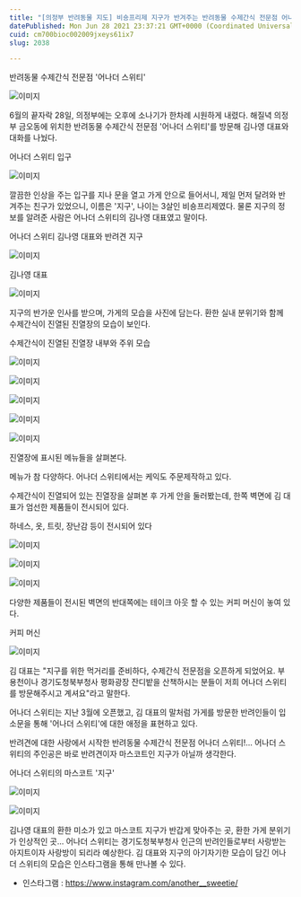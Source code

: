 ```yaml
---
title: "[의정부 반려동물 지도] 비숑프리제 지구가 반겨주는 반려동물 수제간식 전문점 어나더 스위티"
datePublished: Mon Jun 28 2021 23:37:21 GMT+0000 (Coordinated Universal Time)
cuid: cm700bioc002009jxeys61ix7
slug: 2038

---
```



반려동물 수제간식 전문점 '어나더 스위티'

![이미지](https://cdn.hashnode.com/res/hashnode/image/upload/v1739249595399/24358a5a-6072-44f8-b3c0-292aa859354c.jpeg)

6월의 끝자락 28일, 의정부에는 오후에 소나기가 한차례 시원하게 내렸다. 해질녁 의정부 금오동에 위치한 반려동물 수제간식 전문점 '어나더 스위티'를 방문해 김나영 대표와 대화를 나눴다.

어나더 스위티 입구

![이미지](https://cdn.hashnode.com/res/hashnode/image/upload/v1739249597430/3fdf3aa2-f296-44f9-a121-c7a93d3dac06.jpeg)

깔끔한 인상을 주는 입구를 지나 문을 열고 가게 안으로 들어서니, 제일 먼저 달려와 반겨주는 친구가 있었으니, 이름은 '지구', 나이는 3살인 비숑프리제였다. 물론 지구의 정보를 알려준 사람은 어나더 스위티의 김나영 대표였고 말이다.

어나더 스위티 김나영 대표와 반려견 지구

![이미지](https://cdn.hashnode.com/res/hashnode/image/upload/v1739249599552/3abe23a6-07ec-46d8-82f4-6462bf3027cf.jpeg)

김나영 대표

![이미지](https://cdn.hashnode.com/res/hashnode/image/upload/v1739249601591/34f364ee-b5d9-42f7-93bb-659eaa90b881.jpeg)

지구의 반가운 인사를 받으며, 가게의 모습을 사진에 담는다. 환한 실내 분위기와 함께 수제간식이 진열된 진열장의 모습이 보인다.

수제간식이 진열된 진열장 내부와 주위 모습

![이미지](https://cdn.hashnode.com/res/hashnode/image/upload/v1739249603548/fff55064-f5a9-4d16-be62-07b4b84ad859.jpeg)

![이미지](https://cdn.hashnode.com/res/hashnode/image/upload/v1739249605385/90bdc171-8cdb-4c94-a361-974d0454bad7.jpeg)

![이미지](https://cdn.hashnode.com/res/hashnode/image/upload/v1739249607287/b62643e0-aaa9-4c47-9b36-485a3672b947.jpeg)

![이미지](https://cdn.hashnode.com/res/hashnode/image/upload/v1739249609239/aef54951-52d7-44c2-a990-1adc28517f0a.jpeg)

![이미지](https://cdn.hashnode.com/res/hashnode/image/upload/v1739249611267/caf46c1f-33d7-4fcc-9b14-303f9666a916.jpeg)

진열장에 표시된 메뉴들을 살펴본다.

메뉴가 참 다양하다. 어나더 스위티에서는 케익도 주문제작하고 있다.

수제간식이 진열되어 있는 진열장을 살펴본 후 가게 안을 둘러봤는데, 한쪽 벽면에 김 대표가 엄선한 제품들이 전시되어 있다.

하네스, 옷, 트릿, 장난감 등이 전시되어 있다

![이미지](https://cdn.hashnode.com/res/hashnode/image/upload/v1739249613080/204b13bc-b32e-4a27-b2d9-15f069907381.jpeg)

![이미지](https://cdn.hashnode.com/res/hashnode/image/upload/v1739249615146/60418fb8-9192-4d8d-a134-1f3500059e3f.jpeg)

![이미지](https://cdn.hashnode.com/res/hashnode/image/upload/v1739249617101/3dba4e03-c35a-44f0-a947-a74614dbe0ed.jpeg)

다양한 제품들이 전시된 벽면의 반대쪽에는 테이크 아웃 할 수 있는 커피 머신이 놓여 있다.

커피 머신

![이미지](https://cdn.hashnode.com/res/hashnode/image/upload/v1739249619281/4114ae12-ec5d-450f-a989-c36717d7bbf7.jpeg)

김 대표는 "지구를 위한 먹거리를 준비하다, 수제간식 전문점을 오픈하게 되었어요. 부용천이나 경기도청북부청사 평화광장 잔디밭을 산책하시는 분들이 저희 어나더 스위티를 방문해주시고 계셔요"라고 말한다.

어나더 스위티는 지난 3월에 오픈했고, 김 대표의 말처럼 가게를 방문한 반려인들이 입소문을 통해 '어나더 스위티'에 대한 애정을 표현하고 있다.

반려견에 대한 사랑에서 시작한 반려동물 수제간식 전문점 어나더 스위티!... 어나더 스위티의 주인공은 바로 반려견이자 마스코트인 지구가 아닐까 생각한다.

어나더 스위티의 마스코트 '지구'

![이미지](https://cdn.hashnode.com/res/hashnode/image/upload/v1739249621035/42906417-0d99-493e-a191-198efd377f20.jpeg)

![이미지](https://cdn.hashnode.com/res/hashnode/image/upload/v1739249622638/b51f3e52-744f-4d52-82b6-d3951bebf855.jpeg)

김나영 대표의 환한 미소가 있고 마스코트 지구가 반갑게 맞아주는 곳, 환한 가게 분위기가 인상적인 곳... 어나더 스위티는 경기도청북부청사 인근의 반려인들로부터 사랑받는 아지트이자 사랑방이 되리라 예상한다. 김 대표와 지구의 아기자기한 모습이 담긴 어나더 스위티의 모습은 인스타그램을 통해 만나볼 수 있다.

- 인스타그램 : https://www.instagram.com/another__sweetie/